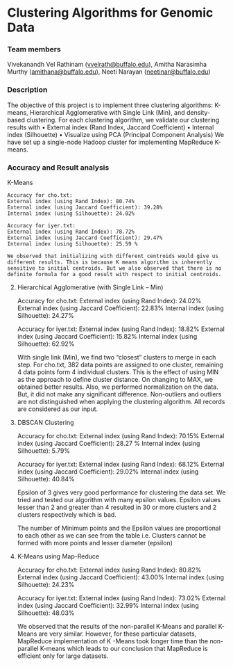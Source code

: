Clustering Algorithms for Genomic Data
=======================

### Team members

Vivekanandh Vel Rathinam (vvelrath@buffalo.edu), Amitha Narasimha Murthy (amithana@buffalo.edu), 
Neeti Narayan (neetinar@buffalo.edu)

### Description

The objective of this project is to implement three clustering algorithms: K-means, Hierarchical Agglomerative with Single Link (Min), and density-based clustering. For each clustering algorithm, we validate our clustering results with
• External index (Rand Index, Jaccard Coefficient)
• Internal index (Silhouette)
• Visualize using PCA (Principal Component Analysis)
We have set up a single-node Hadoop cluster for implementing MapReduce K-means.

### Accuracy and Result analysis

K-Means
	
	Accuracy for cho.txt:
	External index (using Rand Index): 80.74%
	External index (using Jaccard Coefficient): 39.28%
	Internal index (using Silhouette): 24.02%
	
	Accuracy for iyer.txt:
	External index (using Rand Index): 78.72%
	External index (using Jaccard Coefficient): 29.47%
	Internal index (using Silhouette): 25.59 %
	
	We observed that initializing with different centroids would give us different results. This is because K means algorithm is inherently sensitive to initial centroids. But we also observed that there is no definite formula for a good result with respect to initial centroids.
	
2. Hierarchical Agglomerative (with Single Link – Min)

	Accuracy for cho.txt:
	External index (using Rand Index): 24.02%
	External index (using Jaccard Coefficient): 22.83%
	Internal index (using Silhouette): 24.27%
	
	Accuracy for iyer.txt:
	External index (using Rand Index): 18.82%
	External index (using Jaccard Coefficient): 15.82%
	Internal index (using Silhouette): 62.92%
		
	With single link (Min), we find two “closest” clusters to merge in each step. For cho.txt, 382 data points are assigned to one cluster, remaining 4 data points form 4 individual clusters. This is the effect of using MIN as the approach to define cluster distance. On changing to MAX, we obtained better results.
	Also, we performed normalization on the data. But, it did not make any significant difference. Non-outliers and outliers are not distinguished when applying the clustering algorithm. All records are considered as our input.
	
3. DBSCAN Clustering

	Accuracy for cho.txt:
	External index (using Rand Index): 70.15%
	External index (using Jaccard Coefficient): 28.27 %
	Internal index (using Silhouette): 5.79%
	
	Accuracy for iyer.txt:
	External index (using Rand Index): 68.12%
	External index (using Jaccard Coefficient): 29.02%
	Internal index (using Silhouette): 40.84%
	
	Epsilon of 3 gives very good performance for clustering the data set. We tried and tested our algorithm with many epsilon values. Epsilon values lesser than 2 and greater than 4 resulted in 30 or more clusters and 2 clusters respectively which is bad.
	
	The number of Minimum points and the Epsilon values are proportional to each other as we can see from the table i.e. Clusters cannot be formed with more points and lesser diameter (epsilon)
	
4. K-Means using Map-Reduce

	Accuracy for cho.txt:
	External index (using Rand Index): 80.82%
	External index (using Jaccard Coefficient): 43.00%
	Internal index (using Silhouette): 24.23%

	Accuracy for iyer.txt:
	External index (using Rand Index): 73.02%
	External index (using Jaccard Coefficient): 32.99%
	Internal index (using Silhouette): 48.03%

	We observed that the results of the non-parallel K-Means and parallel K-Means are very similar. However, for these particular datasets, MapReduce implementation of K -Means took longer time than the non-parallel K-means which leads to our conclusion that MapReduce is efficient only for large datasets.